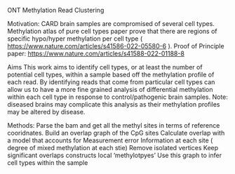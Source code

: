 ONT Methylation Read Clustering

Motivation: 
CARD brain samples are compromised of several cell types. Methylation atlas of pure cell types paper prove that there are regions of specific hypo/hyper methylation per cell type ( https://www.nature.com/articles/s41586-022-05580-6 ). 
Proof of Principle paper: 
https://www.nature.com/articles/s41588-022-01188-8


Aims
This work aims to identify cell types, or at least the number of potential cell types, within a sample based off the methylation profile of each read. By identifying reads that come from particular cell types can allow us to have a more fine grained analysis of differential methylation within each cell type in response to control/pathogenic brain samples. 
Note: diseased brains may complicate this analysis as their methylation profiles may be altered by disease. 

Methods: 
Parse the bam and get all the methyl sites in terms of reference cooridnates. 
Build an overlap graph of the CpG sites 
	Calculate overlap with a model that accounts for
		Measurement error 
		Information at each site ( degree of mixed methylation at each stie) 
		Remove isolated vertices 
		Keep significant overlaps constructs local ‘methylotpyes’ 
Use this graph to infer cell types within the sample 


